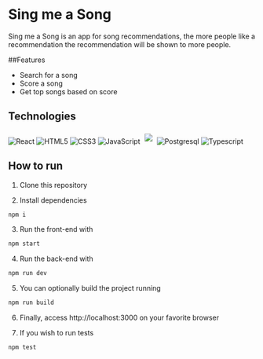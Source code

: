 # Sing me a Song

Sing me a Song is an app for song recommendations, the more people like a recommendation the recommendation will be shown to more people. 

##Features
- Search for a song
- Score a song
- Get top songs based on score

## Technologies

  ![React](https://img.shields.io/badge/react-%2320232a.svg?style=for-the-badge&logo=react&logoColor=%2361DAFB)
  ![HTML5](https://img.shields.io/badge/html5-%23E34F26.svg?style=for-the-badge&logo=html5&logoColor=white)
  ![CSS3](https://img.shields.io/badge/css3-%231572B6.svg?style=for-the-badge&logo=css3&logoColor=white)
  ![JavaScript](https://img.shields.io/badge/javascript-%23323330.svg?style=for-the-badge&logo=javascript&logoColor=%23F7DF1E)
   <img style='margin: 5px' src='https://img.shields.io/badge/Context-API-blue?style=for-the-badge&logo=appveyor'>
  ![Postgresql](https://img.shields.io/badge/PostgreSQL-316192?style=for-the-badge&logo=postgresql&logoColor=white)
  ![Typescript](https://img.shields.io/badge/TypeScript-007ACC?style=for-the-badge&logo=typescript&logoColor=white)

## How to run

1. Clone this repository

2. Install dependencies
```bash
npm i
```

3. Run the front-end with
```bash
npm start
```
4. Run the back-end with
```bash
npm run dev
```
5. You can optionally build the project running
```bash
npm run build
```
6. Finally, access http://localhost:3000 on your favorite browser

7. If you wish to run tests
```bash
npm test
```


